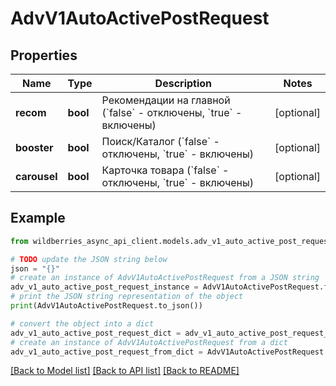 # AdvV1AutoActivePostRequest


## Properties

Name | Type | Description | Notes
------------ | ------------- | ------------- | -------------
**recom** | **bool** | Рекомендации на главной (&#x60;false&#x60; - отключены, &#x60;true&#x60; - включены) | [optional] 
**booster** | **bool** | Поиск/Каталог (&#x60;false&#x60; - отключены, &#x60;true&#x60; - включены) | [optional] 
**carousel** | **bool** | Карточка товара (&#x60;false&#x60; - отключены, &#x60;true&#x60; - включены) | [optional] 

## Example

```python
from wildberries_async_api_client.models.adv_v1_auto_active_post_request import AdvV1AutoActivePostRequest

# TODO update the JSON string below
json = "{}"
# create an instance of AdvV1AutoActivePostRequest from a JSON string
adv_v1_auto_active_post_request_instance = AdvV1AutoActivePostRequest.from_json(json)
# print the JSON string representation of the object
print(AdvV1AutoActivePostRequest.to_json())

# convert the object into a dict
adv_v1_auto_active_post_request_dict = adv_v1_auto_active_post_request_instance.to_dict()
# create an instance of AdvV1AutoActivePostRequest from a dict
adv_v1_auto_active_post_request_from_dict = AdvV1AutoActivePostRequest.from_dict(adv_v1_auto_active_post_request_dict)
```
[[Back to Model list]](../README.md#documentation-for-models) [[Back to API list]](../README.md#documentation-for-api-endpoints) [[Back to README]](../README.md)


